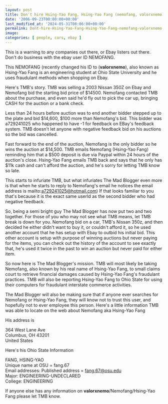 ```yaml
---
layout: post
title: Don't hire Hsing-Yao Fang, Hsing-Yao Fang (nemofang, valorxnemo) sucks
date: '2006-09-23T00:00:00+00:00'
last_modified_at: '2024-05-31T08:06:00+00:00'
permalink: Dont-hire-Hsing-Yao-Fang-Hsing-Yao-Fang-nemofang-valorxnemo-sucks
image: 
categories: [ people, cars, ebay ]
---
```

This is a warning to any companies out there, or Ebay listers out there. Don't do business with the ebay user ID NEMOFANG. 

This NEMOFANG (recently changed his ID to (**valorxnemo**), also known as Hsing-Yao Fang is an engineering student at Ohio State University and he uses fraudulant methods when shopping on Ebay.

Here's TMB's story. TMB was selling a 2003 Nissan 350Z on Ebay and Nemofang bid the starting bid price of $14500. Nemofang contacted TMB about the purchase, and even said he'd fly out to pick the car up, bringing CASH for the auction or a bank check.

Less than 24 hours before auction was to end another bidder stepped up to the plate and bid $14,600, $100 more than Nemofang's bid. This bidder was a729241025 who happened to have -1 for feedback on EBay's feedback system. TMB doesn't let anyone with negative feedback bid on his auctions so the bid was cancelled.

Fast forward to the end of the auction, Nemofang is the only bidder so he wins the auction at $14,500. TMB emails Nemofang (Hsing-Yao Fang) reminding him that a $500 deposit is due via Paypal within 24 hours of the auction's close. Hsing-Yao Fang emails TMB back and says that he only has $11k cash and can't afford the auction, and he's sorry for letting TMB know so late.

This starts to infuriate TMB, but what infuriates The Mad Blogger even more is that when he starts to reply to Nemofang's email he notices the email address is mailto:a729241025@hotmail.com) If that looks familiar to you that's because it is the exact same userId as the second bidder who had negative feedback.

So, being a semi bright guy The Mad Blogger has now put two and two together. For those of you who may not see what TMB means, let TMB break is down for you. Nemofang bid on a car, TMB's Nissan 350z, and then decided he either didn't want to buy it, or couldn't afford it, so he used another account that he has setup with Ebay to outbid his initial bid. This other account is setup with purpose of winning auctions but never paying for the items, you can check out the history of the account to see exactly that, he's used it twice in the past to win an auction but never paid for either item.

So now here is The Mad Blogger's mission. TMB will most likely be taking Nemofang, also known by his real name of Hsing-Yao Fang, to small claims court to retrieve financial damages caused by Hsing-Yao Fang's fraudulant practices. TMB will also be reporting Hsing-Yao Fang to Ohio State for using their computers for fraudulant interstate commerce activities.

The Mad Blogger will also be making sure that if anyone ever searches for Nemofang or Hsing-Yao Fang, they will know not to trust this user, and hopefully not to ever employee this person. Here's a little information TMB was able to locate on the web about Nemofang aka Hsing-Yao Fang

His address is 

364 West Lane Ave  
Columbus, OH 43201  
United States

Here's his Ohio State Information

FANG, HSING-YAO  
Unique name at OSU = fang.67  
Email addresses: Published address  = fang.67@osu.edu  
Major: ENGINEERING-UNDECLARED  
College: ENGINEERING  

If anyone else has any information on **valorxnemo**/Nemofang/Hsing-Yao Fang please let TMB know.

 
